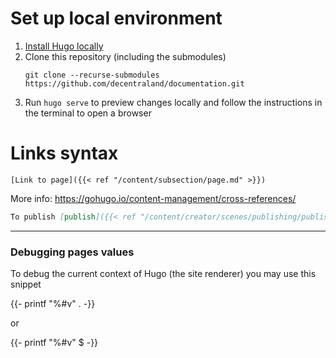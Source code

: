 # Set up local environment

1. [Install Hugo locally](https://gohugo.io/getting-started/installing/)
2. Clone this repository (including the submodules)
   ```
   git clone --recurse-submodules https://github.com/decentraland/documentation.git
   ```
3. Run `hugo serve` to preview changes locally and follow the instructions in the terminal to open a browser

# Links syntax

`[Link to page]({{< ref "/content/subsection/page.md" >}})` 

More info: https://gohugo.io/content-management/cross-references/

```markdown
To publish [publish]({{< ref "/content/creator/scenes/publishing/publishing.md" >}}) your scene bla bla bla
```

---

### Debugging pages values

To debug the current context of Hugo (the site renderer) you may use this snippet

  {{- printf "%#v" . -}}

  or

  {{- printf "%#v" $ -}}

